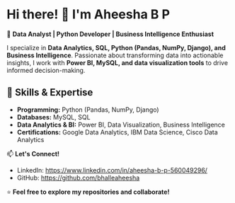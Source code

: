 # Hi there! 👋 I'm Aheesha B P

🚀 **Data Analyst | Python Developer | Business Intelligence Enthusiast**

I specialize in **Data Analytics, SQL, Python (Pandas, NumPy, Django), and Business Intelligence**. Passionate about transforming data into actionable insights, I work with **Power BI, MySQL, and data visualization tools** to drive informed decision-making.  

## 🔹 Skills & Expertise  
- **Programming:** Python (Pandas, NumPy, Django)  
- **Databases:** MySQL, SQL  
- **Data Analytics & BI:** Power BI, Data Visualization, Business Intelligence  
- **Certifications:** Google Data Analytics, IBM Data Science, Cisco Data Analytics  

📫 **Let's Connect!**  
- LinkedIn: https://www.linkedin.com/in/aheesha-b-p-560049296/
- GitHub: https://github.com/bhalleaheesha

⭐ **Feel free to explore my repositories and collaborate!**  
